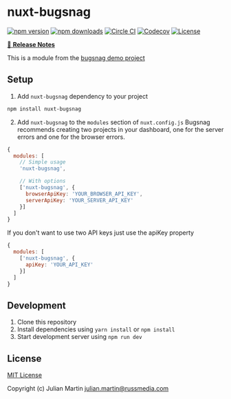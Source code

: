 # nuxt-bugsnag

[![npm version][npm-version-src]][npm-version-href]
[![npm downloads][npm-downloads-src]][npm-downloads-href]
[![Circle CI][circle-ci-src]][circle-ci-href]
[![Codecov][codecov-src]][codecov-href]
[![License][license-src]][license-href]

>

[📖 **Release Notes**](./CHANGELOG.md)

This is a module from the [bugsnag demo project](https://github.com/bugsnag/bugsnag-js/tree/master/examples/nuxtjs)

## Setup

1. Add `nuxt-bugsnag` dependency to your project

```bash
npm install nuxt-bugsnag
```

2. Add `nuxt-bugsnag` to the `modules` section of `nuxt.config.js`
Bugsnag recommends creating two projects in your dashboard, one for the server errors and one for the browser errors.

```js
{
  modules: [
    // Simple usage
    'nuxt-bugsnag',

    // With options
    ['nuxt-bugsnag', {
      browserApiKey: 'YOUR_BROWSER_API_KEY',
      serverApiKey: 'YOUR_SERVER_API_KEY'
    }]
  ]
}
```

If you don't want to use two API keys just use the apiKey property

```js
{
  modules: [
    ['nuxt-bugsnag', {
      apiKey: 'YOUR_API_KEY'
    }]
  ]
}
```

## Development

1. Clone this repository
2. Install dependencies using `yarn install` or `npm install`
3. Start development server using `npm run dev`

## License

[MIT License](./LICENSE)

Copyright (c) Julian Martin <julian.martin@russmedia.com>

<!-- Badges -->
[npm-version-src]: https://img.shields.io/npm/v/nuxt-bugsnag/latest.svg?style=flat-square
[npm-version-href]: https://npmjs.com/package/nuxt-bugsnag

[npm-downloads-src]: https://img.shields.io/npm/dt/nuxt-bugsnag.svg?style=flat-square
[npm-downloads-href]: https://npmjs.com/package/nuxt-bugsnag

[circle-ci-src]: https://img.shields.io/circleci/project/github/julianmar/nuxt-bugsnag.svg?style=flat-square
[circle-ci-href]: https://circleci.com/gh/julianmar/nuxt-bugsnag

[codecov-src]: https://img.shields.io/codecov/c/github/julianmar/nuxt-bugsnag.svg?style=flat-square
[codecov-href]: https://codecov.io/gh/julianmar/nuxt-bugsnag

[license-src]: https://img.shields.io/npm/l/nuxt-bugsnag.svg?style=flat-square
[license-href]: https://npmjs.com/package/nuxt-bugsnag
